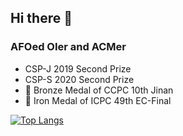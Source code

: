 ## Hi there 👋
### AFOed OIer and ACMer
- CSP-J 2019 Second Prize
- CSP-S 2020 Second Prize
- 🥉 Bronze Medal of CCPC 10th Jinan
- 🏅 Iron Medal of ICPC 49th EC-Final

[![Top Langs](https://github-readme-stats.vercel.app/api/top-langs/?username=Ri-Nai&layout=donut&theme=dark)](https://github.com/anuraghazra/github-readme-stats)



<!--![Anurag's GitHub stats](https://github-readme-stats.vercel.app/api?username=Ri-Nai&hide=contribs,prs)
-->
<!--
**Ri-Nai/Ri-Nai** is a ✨ _special_ ✨ repository because its `README.md` (this file) appears on your GitHub profile.

Here are some ideas to get you started:

- 🔭 I’m currently working on ...
- 🌱 I’m currently learning ...
- 👯 I’m looking to collaborate on ...
- 🤔 I’m looking for help with ...
- 💬 Ask me about ...
- 📫 How to reach me: ...
- 😄 Pronouns: ...
- ⚡ Fun fact: ...
-->
